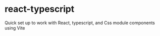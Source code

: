 # react-typescript
Quick set up to work with React, typescript, and Css module components using Vite
